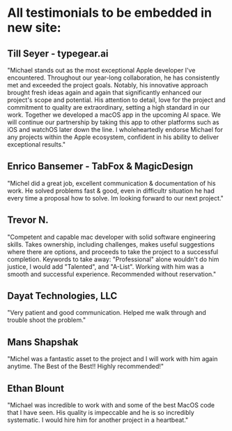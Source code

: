 # All testimonials to be embedded in new site:

## Till Seyer - typegear.ai
"Michael stands out as the most exceptional Apple developer I've encountered. Throughout our year-long collaboration, he has consistently met and exceeded the project goals. Notably, his innovative approach brought fresh ideas again and again that significantly enhanced our project's scope and potential. His attention to detail, love for the project and commitment to quality are extraordinary, setting a high standard in our work. Together we developed a macOS app in the upcoming AI space. We will continue our partnership by taking this app to other platforms such as iOS and watchOS later down the line. I wholeheartedly endorse Michael for any projects within the Apple ecosystem, confident in his ability to deliver exceptional results."

## Enrico Bansemer - TabFox & MagicDesign
"Michel did a great job, excellent communication & documentation of his work. He solved problems fast & good, even in difficultr situation he had every time a proposal how to solve. Im looking forward to our next project."

## Trevor N.
"Competent and capable mac developer with solid software engineering skills. Takes ownership, including challenges, makes useful suggestions where there are options, and proceeds to take the project to a successful completion. Keywords to take away: "Professional" alone wouldn't do him justice, I would add "Talented", and "A-List". Working with him was a smooth and successful experience. Recommended without reservation."

## Dayat Technologies, LLC
"Very patient and good communication. Helped me walk through and trouble shoot the problem."

## Mans Shapshak
"Michel was a fantastic asset to the project and I will work with him again anytime. The Best of the Best!! Highly recommended!"

## Ethan Blount
"Michael was incredible to work with and some of the best MacOS code that I have seen. His quality is impeccable and he is so incredibly systematic. I would hire him for another project in a heartbeat."
